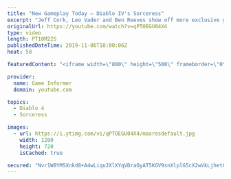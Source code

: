 ```yaml
---
title: "New Gameplay Today – Diablo IV's Sorceress"
excerpt: "Jeff Cork, Leo Vader and Ben Reeves show off more exclusive gameplay of Diablo IV, which can be viewed without commentary at ..."
originalUrl: https://youtube.com/watch?v=qPTOEGU04X4
type: video
length: PT10M22S
publishedDateTime: 2019-11-06T18:00:06Z
heat: 58

featuredContent: "<iframe width=\"800\" height=\"500\" frameborder=\"0\" src=\"https://www.youtube.com/embed/qPTOEGU04X4\" allow=\"accelerometer; autoplay; encrypted-media; gyroscope; picture-in-picture\" allowfullscreen></iframe>"

provider:
  name: Game Informer
  domain: youtube.com

topics:
  - Diablo 4
  - Sorceress

images:
  - url: https://i.ytimg.com/vi/qPTOEGU04X4/maxresdefault.jpg
    width: 1280
    height: 720
    isCached: true

secured: "Nvr1W8YMSXnkd8+A4wLiquJXlXYqVDraOyAT5KGV9snXlplG5cX2wVkLjhetQbunBxeZqYBsAzFw0dXU2dedj145iSlYPKpNdFLcjdnJL77oknrKlXpXiEFdCv9KuUzx4z4C6cK4JBdIvmfSlrwsNZr4+6HOAJvAmX8HyFGx0PlKD/f/y76xBvDTpRq6STCQ6339dSCqvj3iuMjk9ib02BZDHMRM2S63GQpj/w4j2SNugAcpMi6cgpeZhUv9dZqNSnqaZxWALuKyxL6VD/Unyrg2YKJ8qotxk3KDTqKSIZ9NwXBYH5/HtVSUc1N/VmqVpL+gYhhSJRhOn7jM/lgdknRh9XOtm/kKobO6luwtgcU1ewpHjYobe1/vteOHPWmn6txvpYlKPEhdJNz1T9aifBW8JnhP4S82zTjBR7PTZutxZumtd2888sZdx70COWvs;7Xq+NrifY6dxOoNuG1QOeA=="
---
```


